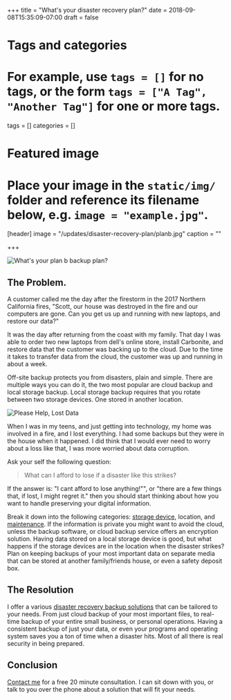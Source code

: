 +++
title = "What's your disaster recovery plan?"
date = 2018-09-08T15:35:09-07:00
draft = false

# Tags and categories
# For example, use `tags = []` for no tags, or the form `tags = ["A Tag", "Another Tag"]` for one or more tags.
tags = []
categories = []

# Featured image
# Place your image in the `static/img/` folder and reference its filename below, e.g. `image = "example.jpg"`.
[header]
image = "/updates/disaster-recovery-plan/planb.jpg"
caption = ""

+++

![What's your plan b backup plan?](/img/updates/disaster-recovery-plan/planb.jpg)

## The Problem.
A customer called me the day after the firestorm in the 2017 Northern California fires, "Scott, our house was destroyed in the fire and our computers are gone. Can you get us up and running with new laptops, and restore our data?"

 It was the day after returning from the coast with my family. That day I was able to order two new laptops from dell's online store, install Carbonite, and restore data that the customer was backing up to the cloud. Due to the time it takes to transfer data from the cloud, the customer was up and running in about a week.

Off-site backup protects you from disasters, plain and simple. There are multiple ways you can do it, the two most popular are cloud backup and local storage backup. Local storage backup requires that you rotate between two storage devices. One stored in another location. 

![Please Help, Lost Data](/img/updates/disaster-recovery-plan/lost-data.jpg)

When I was in my teens, and just getting into technology, my home was involved in a fire, and I lost everything. I had some backups but they were in the house when it happened. I did think that I would ever need to worry about a loss like that, I was more worried about data corruption.

Ask your self the following question:
> What can I afford to lose if a disaster like this strikes?

If the answer is: "I cant afford to lose anything!"", or "there are a few things that, if lost, I might regret it." then you should start thinking about how you want to handle preserving your digital information.

Break it down into the following categories: [storage device](https://en.wikipedia.org/wiki/Data_storage), location, and [maintenance](https://en.wikipedia.org/wiki/Backup_software). If the information is private you might want to avoid the cloud, unless  the backup software, or cloud backup service offers an encryption solution. Having data stored on a local storage device is good, but what happens if the storage devices are in the location when the disaster strikes? Plan on keeping backups of your most important data on separate media that can be stored at another family/friends house, or even a safety deposit box.

## The Resolution
I offer a various [disaster recovery backup solutions](../../publications/publication-disaster-recovery-backup/) that can be tailored to your needs. From just cloud backup of your most important files, to real-time backup of your entire small business, or personal operations. Having a consistent backup of just your data, or even your programs and operating system saves you a ton of time when a disaster hits. Most of all there is real security in being prepared.

## Conclusion
[Contact me](/#contact) for a free 20 minute consultation. I can sit down with you, or talk to you over the phone about a solution that will fit your needs.